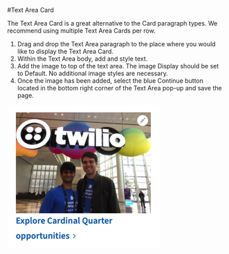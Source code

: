 #Text Area Card

The Text Area Card is a great alternative to the Card paragraph types.  We recommend using multiple Text Area Cards per row.

1. Drag and drop the Text Area paragraph to the place where you would like to display the Text Area Card.
2. Within the Text Area body, add and style text.
3. Add the image to top of the text area. The image Display should be set to Default. No additional image styles are necessary.
4. Once the image has been added, select the blue Continue button located in the bottom right corner of the Text Area pop-up and save the page.

![Text Area card example](./images/wysiwyg-card.png)
